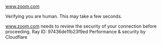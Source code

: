www.zoom.com

Verifying you are human. This may take a few seconds.

www.zoom.com needs to review the security of your connection before proceeding.
Ray ID: 97436de1fb23f9ed
Performance & security by Cloudflare
